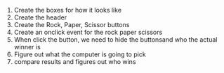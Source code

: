 1. Create the boxes for how it looks like
2. Create the header
3. Create the Rock, Paper, Scissor buttons
4. Create an onclick event for the rock paper scissors
5. When click the button, we need to hide the buttonsand who the actual winner is
6. Figure out what the computer is going to pick
7. compare results and figures out who wins
